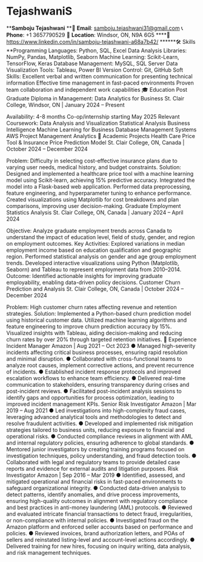 # TejashwaniS


****Samboju Tejashwani**
**📧 **Email**: samboju.tejashwani31@gmail.com
📞 **Phone**: +1 3657790529
📍 **Location**: Windsor, ON, N9A 6G5
****🔗 https://www.linkedin.com/in/samboju-tejashwani-a68a7b42/
******🛠 Skills
**Programming Languages: Python, SQL, Excel
Data Analysis Libraries: NumPy, Pandas, Matplotlib, Seaborn
Machine Learning: Scikit-Learn, TensorFlow, Keras
Database Management: MySQL, SQL Server
Data Visualization Tools: Tableau, Power BI
Version Control: Git, GitHub
Soft Skills:
Excellent verbal and written communication for presenting technical information
Effective time management in fast-paced environments
Proven team collaboration and independent work capabilities
🎓 Education
Post Graduate Diploma in Management: Data Analytics for Business
St. Clair College, Windsor, ON | January 2024 – Present

Availability: 4-8 months Co-op/internship starting May 2025
Relevant Coursework:
Data Analysis and Visualization
Statistical Analysis
Business Intelligence
Machine Learning for Business
Database Management Systems
AWS
Project Management Analytics
📂 Academic Projects
Health Care Price Tool & Insurance Price Prediction Model
St. Clair College, ON, Canada | October 2024 – December 2024

Problem: Difficulty in selecting cost-effective insurance plans due to varying user needs, medical history, and budget constraints.
Solution:
Designed and implemented a healthcare price tool with a machine learning model using Scikit-learn, achieving 15% predictive accuracy.
Integrated the model into a Flask-based web application.
Performed data preprocessing, feature engineering, and hyperparameter tuning to enhance performance.
Created visualizations using Matplotlib for cost breakdowns and plan comparisons, improving user decision-making.
Graduate Employment Statistics Analysis
St. Clair College, ON, Canada | January 2024 – April 2024

Objective: Analyze graduate employment trends across Canada to understand the impact of education level, field of study, gender, and region on employment outcomes.
Key Activities:
Explored variations in median employment income based on education qualification and geographic region.
Performed statistical analysis on gender and age group employment trends.
Developed interactive visualizations using Python (Matplotlib, Seaborn) and Tableau to represent employment data from 2010–2014.
Outcome: Identified actionable insights for improving graduate employability, enabling data-driven policy decisions.
Customer Churn Prediction and Analysis
St. Clair College, ON, Canada | October 2024 – December 2024

Problem: High customer churn rates affecting revenue and retention strategies.
Solution:
Implemented a Python-based churn prediction model using historical customer data.
Utilized machine learning algorithms and feature engineering to improve churn prediction accuracy by 15%.
Visualized insights with Tableau, aiding decision-making and reducing churn rates by over 20% through targeted retention initiatives.
💼 Experience
Incident Manager 
Amazon | Aug 2021 – Oct 2023 
● Managed high-severity incidents affecting critical business processes, ensuring rapid resolution 
and minimal disruption. 
● Collaborated with cross-functional teams to analyze root causes, implement corrective actions, 
and prevent recurrence of incidents. 
● Established incident response protocols and improved escalation workflows to enhance team 
efficiency. 
● Delivered real-time communication to stakeholders, ensuring transparency during crises and 
post-incident reviews. 
● Facilitated post-incident analysis sessions to identify gaps and opportunities for process 
optimization, leading to improved incident management KPIs. 
Senior Risk Investigator 
Amazon | Mar 2019 – Aug 2021 
● Led investigations into high-complexity fraud cases, leveraging advanced analytical tools and 
methodologies to detect and resolve fraudulent activities. 
● Developed and implemented risk mitigation strategies tailored to business units, reducing 
exposure to financial and operational risks. 
● Conducted compliance reviews in alignment with AML and internal regulatory policies, ensuring 
adherence to global standards. 
● Mentored junior investigators by creating training programs focused on investigation techniques, 
policy understanding, and fraud detection tools. 
● Collaborated with legal and regulatory teams to provide detailed case reports and evidence for 
external audits and litigation purposes. 
Risk Investigator 
Amazon | Sep 2016 – Mar 2019 
● Identified, assessed, and mitigated operational and financial risks in fast-paced environments to 
safeguard organizational integrity. 
● Conducted data-driven analysis to detect patterns, identify anomalies, and drive process 
improvements, ensuring high-quality outcomes in alignment with regulatory compliance and best 
practices in anti-money laundering (AML) protocols. 
● Reviewed and evaluated intricate financial transactions to detect fraud, irregularities, or 
non-compliance with internal policies. 
● Investigated fraud on the Amazon platform and enforced seller accounts based on performance 
and policies. 
● Reviewed invoices, brand authorization letters, and POAs of sellers and reinstated listing-level 
and account-level actions accordingly. 
● Delivered training for new hires, focusing on inquiry writing, data analysis, and risk management 
techniques. 

